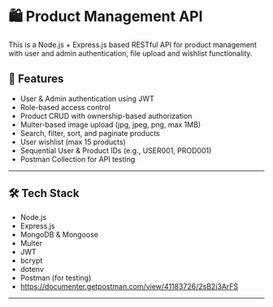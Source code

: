 # 🛍️ Product Management API

This is a Node.js + Express.js based RESTful API for product management with user and admin authentication, file upload and wishlist functionality.

## 🔐 Features

- User & Admin authentication using JWT
- Role-based access control
- Product CRUD with ownership-based authorization
- Multer-based image upload (jpg, jpeg, png, max 1MB)
- Search, filter, sort, and paginate products
- User wishlist (max 15 products)
- Sequential User & Product IDs (e.g., USER001, PROD001)
- Postman Collection for API testing

---

## 🛠️ Tech Stack

- Node.js
- Express.js
- MongoDB & Mongoose
- Multer
- JWT
- bcrypt
- dotenv
- Postman (for testing)
- https://documenter.getpostman.com/view/41183726/2sB2j3ArFS

---
